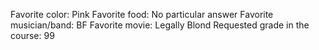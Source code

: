 Favorite color: Pink
Favorite food: No particular answer
Favorite musician/band:  BF
Favorite movie: Legally Blond
Requested grade in the course: 99
